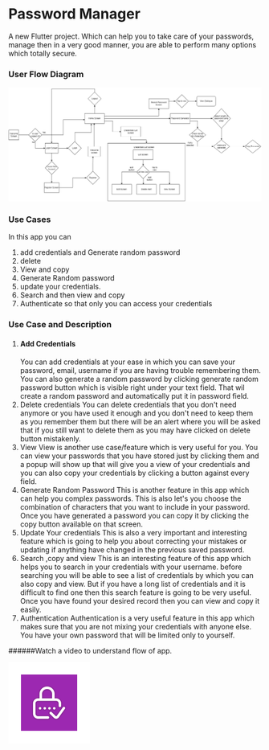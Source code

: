 # Password Manager
A new Flutter project. Which can help you to take care of your passwords, manage then in a very good manner, you are able to perform many options which totally secure.

### User Flow Diagram

![](image/user_flow_diagram.png)

### Use Cases
In this app you can
1. add credentials and Generate random password
2. delete
3. View and copy
4. Generate Random password 
5. update your credentials.
6. Search and then view and copy
7. Authenticate so that only you can access your credentials

### Use Case and Description

1. #### Add Credentials
    You can add credentials at your ease in which you can save your password, email, username if you are having trouble remembering them.
You can also generate a random password by clicking generate random password button which is visible right under your text field. That
wil create a random password and automatically put it in password field.
2. Delete credentials
    You can delete credentials that you don't need anymore or you have used it enough and you don't need to keep them as you remember
them but there will be an alert where you will be asked that if you still want to delete them as you may have clicked on delete button
mistakenly.
3. View
    View is another use case/feature which is very useful for you. You can view your passwords that you have stored just by clicking 
them and a popup will show up that will give you a view of your credentials and you can also copy your credentials by clicking a button 
against every field.
4. Generate Random Password
    This is another feature in this app which can help you complex passwords. This is also let's you choose the combination of characters
that you want to include in your password. Once you have generated a password you can copy it by clicking the copy button available on
that screen.
5. Update Your credentials
    This is also a very important and interesting feature which is going to help you about correcting your mistakes or updating if 
anything have changed in the previous saved password. 
6. Search ,copy and view
    This is an interesting feature of this app which helps you to search in your credentials with your username. before searching you
will be able to see a list of credentials by which you can also copy and view. But if you have a long list of credentials and it is 
difficult to find one then this search feature is going to be very useful. Once you have found your desired record then you can view 
and copy it easily.
7. Authentication
    Authentication is a very useful feature in this app which makes sure that you are not mixing your credentials with anyone else. 
You have your own password that will be limited only to yourself.


######Watch a video to understand flow of app.

[![Watch the video](image/ic_launcher_foreground.png)](https://www.youtube.com/watch?v=Rr890cZD4Xs)




